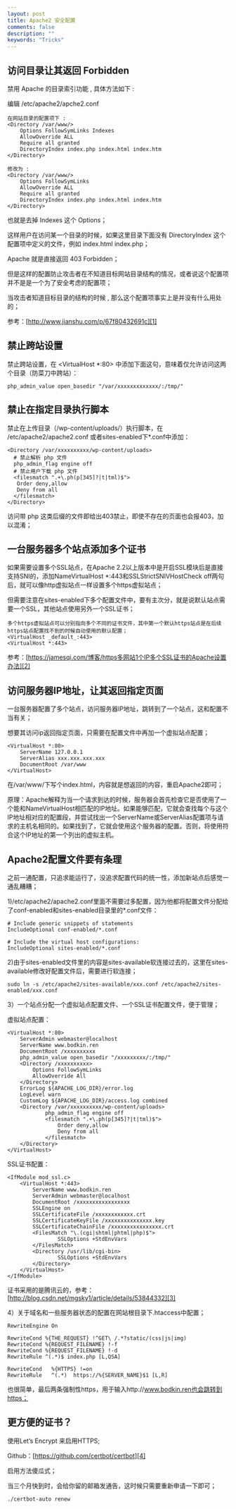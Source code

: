 ```yaml
---
layout: post
title: Apache2 安全配置
comments: false
description: ""
keywords: "Tricks"
---
```


## 访问目录让其返回 Forbidden

禁用 Apache 的目录索引功能 , 具体方法如下 :

编辑 /etc/apache2/apche2.conf

```
在网站目录的配置项下 : 
<Directory /var/www/>
    Options FollowSymLinks Indexes
    AllowOverride ALL
    Require all granted
    DirectoryIndex index.php index.html index.htm
</Directory>

修改为 :
<Directory /var/www/>
    Options FollowSymLinks
    AllowOverride ALL
    Require all granted
    DirectoryIndex index.php index.html index.htm
</Directory>
```

也就是去掉 Indexes 这个 Options；

这样用户在访问某一个目录的时候，如果这里目录下面没有 DirectoryIndex 这个配置项中定义的文件，例如 index.html index.php；

Apache 就是直接返回 403 Forbidden；

但是这样的配置防止攻击者在不知道目标网站目录结构的情况，或者说这个配置项并不是是一个为了安全考虑的配置项；

当攻击者知道目标目录的结构的时候 , 那么这个配置项事实上是并没有什么用处的；

参考：[http://www.jianshu.com/p/67f80432691c][1]

## 禁止跨站设置

禁止跨站设置，在 <VirtualHost *:80> </VirtualHost>中添加下面这句，意味着仅允许访问这两个目录（防菜刀中跨站）：

```
php_admin_value open_basedir "/var/xxxxxxxxxxxxx/:/tmp/"
```

## 禁止在指定目录执行脚本

禁止在上传目录（/wp-content/uploads/）执行脚本，在 /etc/apache2/apache2.conf 或者sites-enabled下*.conf中添加：

```
<Directory /var/xxxxxxxxxx/wp-content/uploads>
  # 禁止解析 php 文件
  php_admin_flag engine off
  # 禁止用户下载 php 文件
  <filesmatch ".+\.ph(p[345]?|t|tml)$">
   Order deny,allow
   Deny from all
  </filesmatch>
</Directory>
```

访问带 php 这类后缀的文件即给出403禁止，即使不存在的页面也会报403，加以混淆；

## 一台服务器多个站点添加多个证书

如果需要设置多个SSL站点，在Apache 2.2以上版本中是开启SSL模块后是直接支持SNI的，添加NameVirtualHost *:443和SSLStrictSNIVHostCheck off两句后，就可以像http虚拟站点一样设置多个https虚拟站点；

但需要注意在sites-enabled下多个配置文件中，要有主次分，就是说默认站点需要一个SSL，其他站点使用另外一个SSL证书；

```
多个https虚拟站点可以分别指向多个不同的证书文件，其中第一个默认https站点是在后续https站点配置找不到的时候自动使用的默认配置；
<VirtualHost _default_:443>
<VirtualHost *:443>
```

参考：[https://jamesqi.com/博客/https多网站1个IP多个SSL证书的Apache设置办法][2]

## 访问服务器IP地址，让其返回指定页面

一台服务器配置了多个站点，访问服务器IP地址，跳转到了一个站点，这和配置不当有关；

想要其访问ip返回指定页面，只需要在配置文件中再加一个虚拟站点配置；

```
<VirtualHost *:80>
	ServerName 127.0.0.1
	ServerAlias xxx.xxx.xxx.xxx
	DocumentRoot /var/www
</VirtualHost>
```

在/var/www/下写个index.html，内容就是想返回的内容，重启Apache2即可；

原理：Apache解释为当一个请求到达的时候，服务器会首先检查它是否使用了一个能和NameVirtualHost相匹配的IP地址。如果能够匹配，它就会查找每个与这个IP地址相对应的<VirtualHost>配置段，并尝试找出一个ServerName或ServerAlias配置项与请求的主机名相同的。如果找到了，它就会使用这个服务器的配置。否则，将使用符合这个IP地址的第一个列出的虚拟主机。

## Apache2配置文件要有条理

之前一通配置，只追求能运行了，没追求配置代码的统一性，添加新站点后感觉一通乱糟糟；

1)/etc/apache2/apache2.conf里面不需要过多配置，因为他都将配置文件分配给了conf-enabled和sites-enabled目录里的*.conf文件：

```
# Include generic snippets of statements
IncludeOptional conf-enabled/*.conf

# Include the virtual host configurations:
IncludeOptional sites-enabled/*.conf
```

2)由于sites-enabled文件里的内容是sites-available软连接过去的，这里在sites-available修改好配置文件后，需要进行软连接；

```
sudo ln -s /etc/apache2/sites-available/xxx.conf /etc/apache2/sites-enabled/xxx.conf
```

3）一个站点分配一个虚拟站点配置文件、一个SSL证书配置文件，便于管理；

虚拟站点配置：

```
<VirtualHost *:80>
	ServerAdmin webmaster@localhost
	ServerName www.bodkin.ren	
	DocumentRoot /xxxxxxxxxx
	php_admin_value open_basedir "/xxxxxxxxx/:/tmp/"
	<Directory /xxxxxxxxxx>
		Options FollowSymLinks
		AllowOverride All
	</Directory>
	ErrorLog ${APACHE_LOG_DIR}/error.log
	LogLevel warn
	CustomLog ${APACHE_LOG_DIR}/access.log combined
	<Directory /var/xxxxxxxxxx/wp-content/uploads>
        	php_admin_flag engine off
        	<filesmatch ".+\.ph(p[345]?|t|tml)$">
       			Order deny,allow
        		Deny from all
        	</filesmatch>
	</Directory>
</VirtualHost>
```

SSL证书配置：

```
<IfModule mod_ssl.c>
	<VirtualHost *:443>
		ServerName www.bodkin.ren
		ServerAdmin webmaster@localhost
		DocumentRoot /xxxxxxxxxxxxxxxxx	
		SSLEngine on
		SSLCertificateFile /xxxxxxxxxxxx.crt
		SSLCertificateKeyFile /xxxxxxxxxxxxxxx.key
		SSLCertificateChainFile /xxxxxxxxxxxxxxxx.crt		
		<FilesMatch "\.(cgi|shtml|phtml|php)$">
				SSLOptions +StdEnvVars
		</FilesMatch>		
		<Directory /usr/lib/cgi-bin>
				SSLOptions +StdEnvVars
		</Directory>
	</VirtualHost>
</IfModule>
```

证书采用的是腾讯云的，参考：[http://blog.csdn.net/mgsky1/article/details/53844332][3]

4）关于域名和一些服务器状态的配置在网站根目录下.htaccess中配置；

```
RewriteEngine On

RewriteCond %{THE_REQUEST} !^GET\ /.*?static/(css|js|img)
RewriteCond %{REQUEST_FILENAME} !-f
RewriteCond %{REQUEST_FILENAME} !-d
RewriteRule ^(.*)$ index.php [L,QSA]

RewriteCond   %{HTTPS} !=on
RewriteRule   ^(.*)  https://%{SERVER_NAME}$1 [L,R]
```

也很简单，最后两条强制性https，用于输入http://www.bodkin.ren也会跳转到https；

## 更方便的证书？

使用Let’s Encrypt 来启用HTTPS;

Github：[https://github.com/certbot/certbot][4]

启用方法傻瓜式；

当三个月快到时，会给你留的邮箱发通告，这时候只需要重新申请一下即可；

```
./certbot-auto renew
```

[1]: http://www.jianshu.com/p/67f80432691c
[2]: https://jamesqi.com/%E5%8D%9A%E5%AE%A2/https%E5%A4%9A%E7%BD%91%E7%AB%991%E4%B8%AAIP%E5%A4%9A%E4%B8%AASSL%E8%AF%81%E4%B9%A6%E7%9A%84Apache%E8%AE%BE%E7%BD%AE%E5%8A%9E%E6%B3%95
[3]: http://blog.csdn.net/mgsky1/article/details/53844332
[4]: https://github.com/certbot/certbot